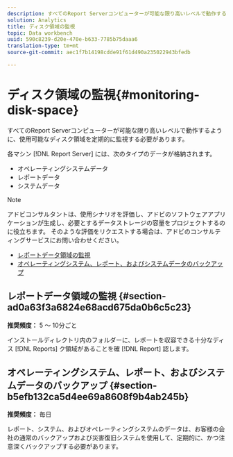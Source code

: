 ```yaml
---
description: すべてのReport Serverコンピューターが可能な限り高いレベルで動作するように、使用可能なディスク領域を定期的に監視する必要があります。
solution: Analytics
title: ディスク領域の監視
topic: Data workbench
uuid: 590c8239-d20e-470e-b633-7785b75daaa6
translation-type: tm+mt
source-git-commit: aec1f7b14198cdde91f61d490a235022943bfedb

---
```



# ディスク領域の監視{#monitoring-disk-space}

すべてのReport Serverコンピューターが可能な限り高いレベルで動作するように、使用可能なディスク領域を定期的に監視する必要があります。

各マシン [!DNL Report Server] には、次のタイプのデータが格納されます。

* オペレーティングシステムデータ
* レポートデータ
* システムデータ

>[!NOTE]
>
>アドビコンサルタントは、使用シナリオを評価し、アドビのソフトウェアアプリケーションが生成し、必要とするデータストレージの容量をプロジェクトするのに役立ちます。 そのような評価をリクエストする場合は、アドビのコンサルティングサービスにお問い合わせください。

* [レポートデータ領域の監視](../../../home/c-rpt-oview/c-admin-rpt/c-mon-disk-sp.md#section-ad0a63f3a6824e68acd675da0b6c5c23)
* [オペレーティングシステム、レポート、およびシステムデータのバックアップ](../../../home/c-rpt-oview/c-admin-rpt/c-mon-disk-sp.md#section-b5efb132ca5d4ee69a8608f9b4ab245b)

## レポートデータ領域の監視 {#section-ad0a63f3a6824e68acd675da0b6c5c23}

**推奨頻度：** 5 ～ 10分ごと

インストールディレクトリ内のフォルダーに、レポートを収容できる十分なディス [!DNL Reports] ク領域があることを確 [!DNL Report] 認します。

## オペレーティングシステム、レポート、およびシステムデータのバックアップ {#section-b5efb132ca5d4ee69a8608f9b4ab245b}

**推奨頻度：** 毎日

レポート、システム、およびオペレーティングシステムのデータは、お客様の会社の通常のバックアップおよび災害復旧システムを使用して、定期的に、かつ注意深くバックアップする必要があります。
